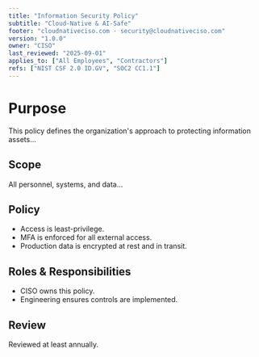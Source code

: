 ```yaml
---
title: "Information Security Policy"
subtitle: "Cloud-Native & AI-Safe"
footer: "cloudnativeciso.com · security@cloudnativeciso.com"
version: "1.0.0"
owner: "CISO"
last_reviewed: "2025-09-01"
applies_to: ["All Employees", "Contractors"]
refs: ["NIST CSF 2.0 ID.GV", "SOC2 CC1.1"]
---
```


# Purpose
This policy defines the organization's approach to protecting information assets…

## Scope
All personnel, systems, and data…

## Policy
- Access is least-privilege.
- MFA is enforced for all external access.
- Production data is encrypted at rest and in transit.

## Roles & Responsibilities
- CISO owns this policy.
- Engineering ensures controls are implemented.

## Review
Reviewed at least annually.
